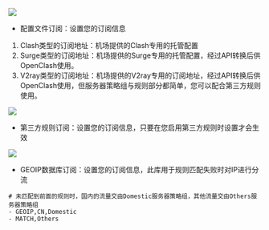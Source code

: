 
![](https://github.com/vernesong/OpenClash/raw/master/img/set5.png)

* 配置文件订阅：设置您的订阅信息
1. Clash类型的订阅地址：机场提供的Clash专用的托管配置
2. Surge类型的订阅地址：机场提供的Surge专用的托管配置，经过API转换后供OpenClash使用。
3. V2ray类型的订阅地址：机场提供的V2ray专用的订阅地址，经过API转换后供OpenClash使用，但服务器策略组与规则部分都简单，您可以配合第三方规则使用。

![](https://github.com/vernesong/OpenClash/raw/master/img/set6.png)

* 第三方规则订阅：设置您的订阅信息，只要在您启用第三方规则时设置才会生效

![](https://github.com/vernesong/OpenClash/raw/master/img/set6.png)

* GEOIP数据库订阅：设置您的订阅信息，此库用于规则匹配失败时对IP进行分流
```
# 未匹配到前面的规则时，国内的流量交由Domestic服务器策略组，其他流量交由Others服务器策略组
- GEOIP,CN,Domestic
- MATCH,Others
```